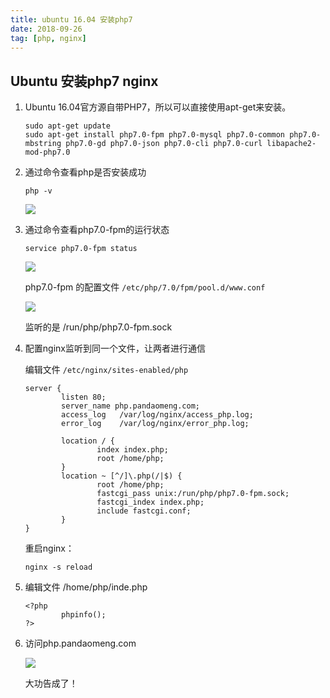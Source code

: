 ```yaml
---
title: ubuntu 16.04 安装php7
date: 2018-09-26
tag: [php, nginx]
---
```


## Ubuntu 安装php7 nginx

1. Ubuntu 16.04官方源自带PHP7，所以可以直接使用apt-get来安装。

   ```shell
   sudo apt-get update
   sudo apt-get install php7.0-fpm php7.0-mysql php7.0-common php7.0-mbstring php7.0-gd php7.0-json php7.0-cli php7.0-curl libapache2-mod-php7.0
   ```

2. 通过命令查看php是否安装成功

   ```shell
   php -v
   ```

   ![](https://images.pandaomeng.com/a7e0df97d7051b4ca900ff3b07385bce.jpg)

3. 通过命令查看php7.0-fpm的运行状态

   ```shell
   service php7.0-fpm status
   ```

   ![](https://images.pandaomeng.com/daf8e2114250658f9efb48739fe4b612.jpg)

   php7.0-fpm 的配置文件 `/etc/php/7.0/fpm/pool.d/www.conf`

   ![](http://images.pandaomeng.com/4b37cf5e99ed18843bdcf54f9f66d671.jpg)

   监听的是 /run/php/php7.0-fpm.sock

4. 配置nginx监听到同一个文件，让两者进行通信

   编辑文件 `/etc/nginx/sites-enabled/php`

   ```shell
   server {
           listen 80;
           server_name php.pandaomeng.com;
           access_log   /var/log/nginx/access_php.log;
           error_log    /var/log/nginx/error_php.log;
   
           location / {
                   index index.php;
                   root /home/php;
           }
           location ~ [^/]\.php(/|$) {
                   root /home/php;
                   fastcgi_pass unix:/run/php/php7.0-fpm.sock;
                   fastcgi_index index.php;
                   include fastcgi.conf;
           }
   }
   ```

   重启nginx：

   ```shell
   nginx -s reload
   ```

5. 编辑文件 /home/php/inde.php

   ```
   <?php
           phpinfo();
   ?>
   ```

6. 访问php.pandaomeng.com

   ![](https://images.pandaomeng.com/edba75e2cedb58b0be07c49674a65b2d.jpg)

   大功告成了！

